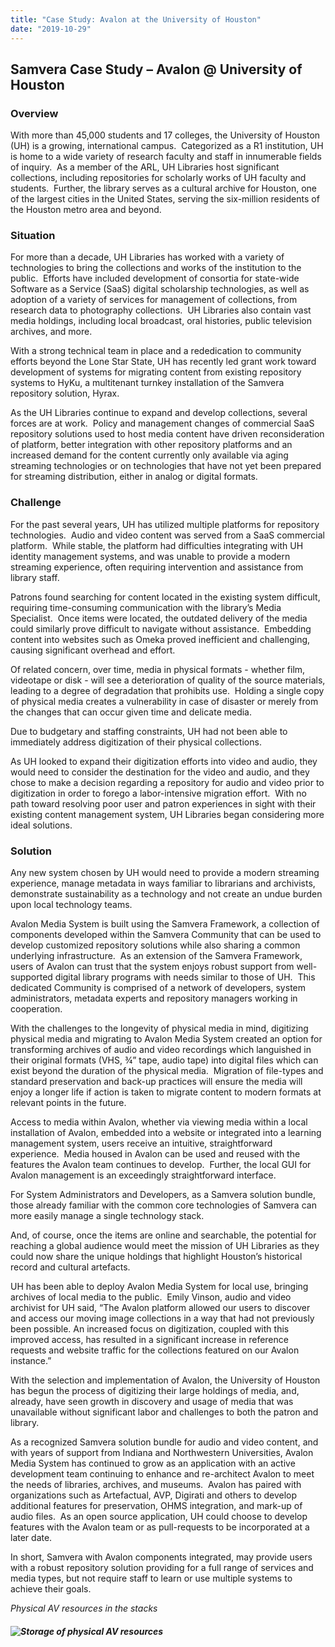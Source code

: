 ```yaml
---
title: "Case Study: Avalon at the University of Houston"
date: "2019-10-29"
---
```


## Samvera Case Study – Avalon @ University of Houston

### Overview

With more than 45,000 students and 17 colleges, the University of Houston (UH) is a growing, international campus.  Categorized as a R1 institution, UH is home to a wide variety of research faculty and staff in innumerable fields of inquiry.  As a member of the ARL, UH Libraries host significant collections, including repositories for scholarly works of UH faculty and students.  Further, the library serves as a cultural archive for Houston, one of the largest cities in the United States, serving the six-million residents of the Houston metro area and beyond.

### Situation

For more than a decade, UH Libraries has worked with a variety of technologies to bring the collections and works of the institution to the public.  Efforts have included development of consortia for state-wide Software as a Service (SaaS) digital scholarship technologies, as well as adoption of a variety of services for management of collections, from research data to photography collections.  UH Libraries also contain vast media holdings, including local broadcast, oral histories, public television archives, and more.

With a strong technical team in place and a rededication to community efforts beyond the Lone Star State, UH has recently led grant work toward development of systems for migrating content from existing repository systems to HyKu, a multitenant turnkey installation of the Samvera repository solution, Hyrax.

As the UH Libraries continue to expand and develop collections, several forces are at work.  Policy and management changes of commercial SaaS repository solutions used to host media content have driven reconsideration of platform, better integration with other repository platforms and an increased demand for the content currently only available via aging streaming technologies or on technologies that have not yet been prepared for streaming distribution, either in analog or digital formats.

### Challenge

For the past several years, UH has utilized multiple platforms for repository technologies.  Audio and video content was served from a SaaS commercial platform.  While stable, the platform had difficulties integrating with UH identity management systems, and was unable to provide a modern streaming experience, often requiring intervention and assistance from library staff.

Patrons found searching for content located in the existing system difficult, requiring time-consuming communication with the library’s Media Specialist.  Once items were located, the outdated delivery of the media could similarly prove difficult to navigate without assistance.  Embedding content into websites such as Omeka proved inefficient and challenging, causing significant overhead and effort.

Of related concern, over time, media in physical formats - whether film, videotape or disk - will see a deterioration of quality of the source materials, leading to a degree of degradation that prohibits use.  Holding a single copy of physical media creates a vulnerability in case of disaster or merely from the changes that can occur given time and delicate media.

Due to budgetary and staffing constraints, UH had not been able to immediately address digitization of their physical collections.

As UH looked to expand their digitization efforts into video and audio, they would need to consider the destination for the video and audio, and they chose to make a decision regarding a repository for audio and video prior to digitization in order to forego a labor-intensive migration effort.  With no path toward resolving poor user and patron experiences in sight with their existing content management system, UH Libraries began considering more ideal solutions.

### Solution

Any new system chosen by UH would need to provide a modern streaming experience, manage metadata in ways familiar to librarians and archivists, demonstrate sustainability as a technology and not create an undue burden upon local technology teams.

Avalon Media System is built using the Samvera Framework, a collection of components developed within the Samvera Community that can be used to develop customized repository solutions while also sharing a common underlying infrastructure.  As an extension of the Samvera Framework, users of Avalon can trust that the system enjoys robust support from well-supported digital library programs with needs similar to those of UH.  This dedicated Community is comprised of a network of developers, system administrators, metadata experts and repository managers working in cooperation.

With the challenges to the longevity of physical media in mind, digitizing physical media and migrating to Avalon Media System created an option for transforming archives of audio and video recordings which languished in their original formats (VHS, ¾” tape, audio tape) into digital files which can exist beyond the duration of the physical media.  Migration of file-types and standard preservation and back-up practices will ensure the media will enjoy a longer life if action is taken to migrate content to modern formats at relevant points in the future.

Access to media within Avalon, whether via viewing media within a local installation of Avalon, embedded into a website or integrated into a learning management system, users receive an intuitive, straightforward experience.  Media housed in Avalon can be used and reused with the features the Avalon team continues to develop.  Further, the local GUI for Avalon management is an exceedingly straightforward interface.

For System Administrators and Developers, as a Samvera solution bundle, those already familiar with the common core technologies of Samvera can more easily manage a single technology stack.

And, of course, once the items are online and searchable, the potential for reaching a global audience would meet the mission of UH Libraries as they could now share the unique holdings that highlight Houston’s historical record and cultural artefacts.

UH has been able to deploy Avalon Media System for local use, bringing archives of local media to the public.  Emily Vinson, audio and video archivist for UH said, “The Avalon platform allowed our users to discover and access our moving image collections in a way that had not previously been possible. An increased focus on digitization, coupled with this improved access, has resulted in a significant increase in reference requests and website traffic for the collections featured on our Avalon instance.”

With the selection and implementation of Avalon, the University of Houston has begun the process of digitizing their large holdings of media, and, already, have seen growth in discovery and usage of media that was unavailable without significant labor and challenges to both the patron and library.

As a recognized Samvera solution bundle for audio and video content, and with years of support from Indiana and Northwestern Universities, Avalon Media System has continued to grow as an application with an active development team continuing to enhance and re-architect Avalon to meet the needs of libraries, archives, and museums.  Avalon has paired with organizations such as Artefactual, AVP, Digirati and others to develop additional features for preservation, OHMS integration, and mark-up of audio files.  As an open source application, UH could choose to develop features with the Avalon team or as pull-requests to be incorporated at a later date.

In short, Samvera with Avalon components integrated, may provide users with a robust repository solution providing for a full range of services and media types, but not require staff to learn or use multiple systems to achieve their goals.

_Physical AV resources in the stacks_

##### ![Storage of physical AV resources](../images/AV_stacks_13-1024x876.jpg)
